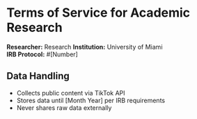 # Terms of Service for Academic Research

**Researcher:** Research
**Institution:** University of Miami  
**IRB Protocol:** #[Number]  

## Data Handling
- Collects public content via TikTok API
- Stores data until [Month Year] per IRB requirements
- Never shares raw data externally
